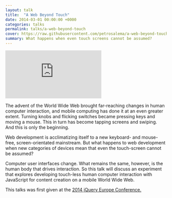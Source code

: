 ```yaml
---
layout: talk
title:  "A Web Beyond Touch"
date: 2014-03-01 00:00:00 +0000
categories: talks
permalink: talks/a-web-beyond-touch
cover: https://raw.githubusercontent.com/petrosalema/a-web-beyond-touch/master/video-cover.jpg
summary: What happens when even touch screens cannot be assumed?
---
```


<div class="video">
  <iframe src="https://www.youtube.com/embed/eYPwE5ZDVc0" frameborder="0" allowfullscreen></iframe>
</div>

The advent of the World Wide Web brought far-reaching changes in human computer
interaction, and mobile computing has done it at an even greater extent. Turning
knobs and flicking switches became pressing keys and moving a mouse. This in
turn has become tapping screens and swiping. And this is only the beginning.

Web development is acclimatizing itself to a new keyboard- and mouse-free,
screen-orientated mainstream. But what happens to web development when new
categories of devices mean that even the touch-screen cannot be assumed?

Computer user interfaces change. What remains the same, however, is the human
body that drives interaction. So this talk will discuss an experiment that
explores developing touch-less human computer interaction with JavaScript for
content creation on a mobile World Wide Web.

This talks was first given at the <a href="http://www.gentics.com/jquery-eu-2014/page/2014/eu.html">2014 jQuery Europe Conference.</a>
